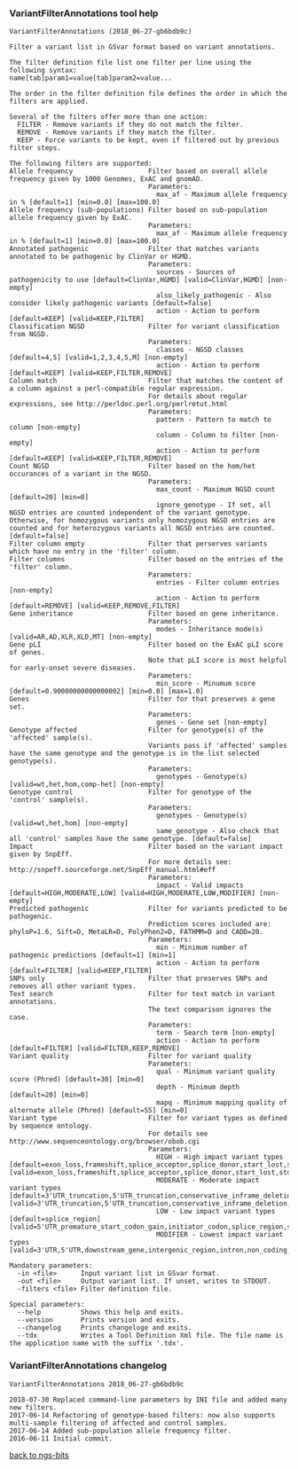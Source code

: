 ### VariantFilterAnnotations tool help
	VariantFilterAnnotations (2018_06-27-gb6bdb9c)
	
	Filter a variant list in GSvar format based on variant annotations.
	
	The filter definition file list one filter per line using the following syntax:
	name[tab]param1=value[tab]param2=value...
	
	The order in the filter definition file defines the order in which the filters are applied.
	
	Several of the filters offer more than one action:
	  FILTER - Remove variants if they do not match the filter.
	  REMOVE - Remove variants if they match the filter.
	  KEEP - Force variants to be kept, even if filtered out by previous filter steps.
	
	The following filters are supported:
	Allele frequency                   Filter based on overall allele frequency given by 1000 Genomes, ExAC and gnomAD.
	                                   Parameters:
	                                     max_af - Maximum allele frequency in % [default=1] [min=0.0] [max=100.0]
	Allele frequency (sub-populations) Filter based on sub-population allele frequency given by ExAC.
	                                   Parameters:
	                                     max_af - Maximum allele frequency in % [default=1] [min=0.0] [max=100.0]
	Annotated pathogenic               Filter that matches variants annotated to be pathogenic by ClinVar or HGMD.
	                                   Parameters:
	                                     sources - Sources of pathogenicity to use [default=ClinVar,HGMD] [valid=ClinVar,HGMD] [non-empty]
	                                     also_likely_pathogenic - Also consider likely pathogenic variants [default=false]
	                                     action - Action to perform [default=KEEP] [valid=KEEP,FILTER]
	Classification NGSD                Filter for variant classification from NGSD.
	                                   Parameters:
	                                     classes - NGSD classes [default=4,5] [valid=1,2,3,4,5,M] [non-empty]
	                                     action - Action to perform [default=KEEP] [valid=KEEP,FILTER,REMOVE]
	Column match                       Filter that matches the content of a column against a perl-compatible regular expression.
	                                   For details about regular expressions, see http://perldoc.perl.org/perlretut.html
	                                   Parameters:
	                                     pattern - Pattern to match to column [non-empty]
	                                     column - Column to filter [non-empty]
	                                     action - Action to perform [default=KEEP] [valid=KEEP,FILTER,REMOVE]
	Count NGSD                         Filter based on the hom/het occurances of a variant in the NGSD.
	                                   Parameters:
	                                     max_count - Maximum NGSD count [default=20] [min=0]
	                                     ignore_genotype - If set, all NGSD entries are counted independent of the variant genotype. Otherwise, for homozygous variants only homozygous NGSD entries are counted and for heterozygous variants all NGSD entries are counted. [default=false]
	Filter column empty                Filter that perserves variants which have no entry in the 'filter' column.
	Filter columns                     Filter based on the entries of the 'filter' column.
	                                   Parameters:
	                                     entries - Filter column entries [non-empty]
	                                     action - Action to perform [default=REMOVE] [valid=KEEP,REMOVE,FILTER]
	Gene inheritance                   Filter based on gene inheritance.
	                                   Parameters:
	                                     modes - Inheritance mode(s) [valid=AR,AD,XLR,XLD,MT] [non-empty]
	Gene pLI                           Filter based on the ExAC pLI score of genes.
	                                   Note that pLI score is most helpful for early-onset severe diseases.
	                                   Parameters:
	                                     min_score - Minumum score [default=0.90000000000000002] [min=0.0] [max=1.0]
	Genes                              Filter for that preserves a gene set.
	                                   Parameters:
	                                     genes - Gene set [non-empty]
	Genotype affected                  Filter for genotype(s) of the 'affected' sample(s).
	                                   Variants pass if 'affected' samples have the same genotype and the genotype is in the list selected genotype(s).
	                                   Parameters:
	                                     genotypes - Genotype(s) [valid=wt,het,hom,comp-het] [non-empty]
	Genotype control                   Filter for genotype of the 'control' sample(s).
	                                   Parameters:
	                                     genotypes - Genotype(s) [valid=wt,het,hom] [non-empty]
	                                     same_genotype - Also check that all 'control' samples have the same genotype. [default=false]
	Impact                             Filter based on the variant impact given by SnpEff.
	                                   For more details see: http://snpeff.sourceforge.net/SnpEff_manual.html#eff
	                                   Parameters:
	                                     impact - Valid impacts [default=HIGH,MODERATE,LOW] [valid=HIGH,MODERATE,LOW,MODIFIER] [non-empty]
	Predicted pathogenic               Filter for variants predicted to be pathogenic.
	                                   Prediction scores included are: phyloP=1.6, Sift=D, MetaLR=D, PolyPhen2=D, FATHMM=D and CADD=20.
	                                   Parameters:
	                                     min - Minimum number of pathogenic predictions [default=1] [min=1]
	                                     action - Action to perform [default=FILTER] [valid=KEEP,FILTER]
	SNPs only                          Filter that preserves SNPs and removes all other variant types.
	Text search                        Filter for text match in variant annotations.
	                                   The text comparison ignores the case.
	                                   Parameters:
	                                     term - Search term [non-empty]
	                                     action - Action to perform [default=FILTER] [valid=FILTER,KEEP,REMOVE]
	Variant quality                    Filter for variant quality
	                                   Parameters:
	                                     qual - Minimum variant quality score (Phred) [default=30] [min=0]
	                                     depth - Minimum depth [default=20] [min=0]
	                                     mapq - Minimum mapping quality of alternate allele (Phred) [default=55] [min=0]
	Variant type                       Filter for variant types as defined by sequence ontology.
	                                   For details see http://www.sequenceontology.org/browser/obob.cgi
	                                   Parameters:
	                                     HIGH - High impact variant types [default=exon_loss,frameshift,splice_acceptor,splice_donor,start_lost,stop_gained,stop_lost] [valid=exon_loss,frameshift,splice_acceptor,splice_donor,start_lost,stop_gained,stop_lost]
	                                     MODERATE - Moderate impact variant types [default=3'UTR_truncation,5'UTR_truncation,conservative_inframe_deletion,conservative_inframe_insertion,disruptive_inframe_deletion,disruptive_inframe_insertion,missense] [valid=3'UTR_truncation,5'UTR_truncation,conservative_inframe_deletion,conservative_inframe_insertion,disruptive_inframe_deletion,disruptive_inframe_insertion,missense]
	                                     LOW - Low impact variant types [default=splice_region] [valid=5'UTR_premature_start_codon_gain,initiator_codon,splice_region,stop_retained,synonymous]
	                                     MODIFIER - Lowest impact variant types [valid=3'UTR,5'UTR,downstream_gene,intergenic_region,intron,non_coding_transcript,non_coding_transcript_exon,upstream_gene]
	
	Mandatory parameters:
	  -in <file>      Input variant list in GSvar format.
	  -out <file>     Output variant list. If unset, writes to STDOUT.
	  -filters <file> Filter definition file.
	
	Special parameters:
	  --help          Shows this help and exits.
	  --version       Prints version and exits.
	  --changelog     Prints changeloge and exits.
	  --tdx           Writes a Tool Definition Xml file. The file name is the application name with the suffix '.tdx'.
	
### VariantFilterAnnotations changelog
	VariantFilterAnnotations 2018_06-27-gb6bdb9c
	
	2018-07-30 Replaced command-line parameters by INI file and added many new filters.
	2017-06-14 Refactoring of genotype-based filters: now also supports multi-sample filtering of affected and control samples.
	2017-06-14 Added sub-population allele frequency filter.
	2016-06-11 Initial commit.
[back to ngs-bits](https://github.com/imgag/ngs-bits)